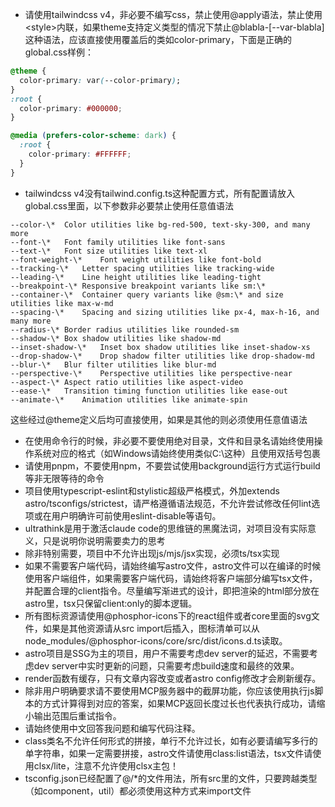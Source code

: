- 请使用tailwindcss v4，非必要不编写css，禁止使用@apply语法，禁止使用\<style\>内联，如果theme支持定义类型的情况下禁止@blabla-\[--var-blabla]这种语法，应该直接使用覆盖后的类如color-primary，下面是正确的global.css样例：

```css
@theme {
  color-primary: var(--color-primary);
}
:root {
  color-primary: #000000;
}

@media (prefers-color-scheme: dark) {
  :root {
    color-primary: #FFFFFF;
  }
}
```

- tailwindcss v4没有tailwind.config.ts这种配置方式，所有配置请放入global.css里面，以下参数非必要禁止使用任意值语法
```plain
--color-\*	Color utilities like bg-red-500, text-sky-300, and many more
--font-\*	Font family utilities like font-sans
--text-\*	Font size utilities like text-xl
--font-weight-\*	Font weight utilities like font-bold
--tracking-\*	Letter spacing utilities like tracking-wide
--leading-\*	Line height utilities like leading-tight
--breakpoint-\*	Responsive breakpoint variants like sm:\*
--container-\*	Container query variants like @sm:\* and size utilities like max-w-md
--spacing-\*	Spacing and sizing utilities like px-4, max-h-16, and many more
--radius-\*	Border radius utilities like rounded-sm
--shadow-\*	Box shadow utilities like shadow-md
--inset-shadow-\*	Inset box shadow utilities like inset-shadow-xs
--drop-shadow-\*	Drop shadow filter utilities like drop-shadow-md
--blur-\*	Blur filter utilities like blur-md
--perspective-\*	Perspective utilities like perspective-near
--aspect-\*	Aspect ratio utilities like aspect-video
--ease-\*	Transition timing function utilities like ease-out
--animate-\*	Animation utilities like animate-spin
```

这些经过@theme定义后均可直接使用，如果是其他的则必须使用任意值语法

- 在使用命令行的时候，非必要不要使用绝对目录，文件和目录名请始终使用操作系统对应的格式（如Windows请始终使用类似C:\这种）且使用双括号包裹
- 请使用pnpm，不要使用npm，不要尝试使用background运行方式运行build等非无限等待的命令
- 项目使用typescript-eslint和stylistic超级严格模式，外加extends astro/tsconfigs/strictest，请严格遵循语法规范，不允许尝试修改任何lint选项或在用户明确许可前使用eslint-disable等语句。
- ultrathink是用于激活claude code的思维链的黑魔法词，对项目没有实际意义，只是说明你说明需要卖力的思考
- 除非特别需要，项目中不允许出现js/mjs/jsx实现，必须ts/tsx实现
- 如果不需要客户端代码，请始终编写astro文件，astro文件可以在编译的时候使用客户端组件，如果需要客户端代码，请始终将客户端部分编写tsx文件，并配置合理的client指令。尽量编写渐进式的设计，即把渲染的html部分放在astro里，tsx只保留client:only的脚本逻辑。
- 所有图标资源请使用@phosphor-icons下的react组件或者core里面的svg文件，如果是其他资源请从src import后插入，图标清单可以从node\_modules/@phosphor-icons/core/src/dist/icons.d.ts读取。
- astro项目是SSG为主的项目，用户不需要考虑dev server的延迟，不需要考虑dev server中实时更新的问题，只需要考虑build速度和最终的效果。
- render函数有缓存，只有文章内容改变或者astro config修改才会刷新缓存。
- 除非用户明确要求请不要使用MCP服务器中的截屏功能，你应该使用执行js脚本的方式计算得到对应的答案，如果MCP返回长度过长也代表执行成功，请缩小输出范围后重试指令。
- 请始终使用中文回答我问题和编写代码注释。
- class类名不允许任何形式的拼接，单行不允许过长，如有必要请编写多行的单字符串，如果一定需要拼接，astro文件请使用class:list语法，tsx文件请使用clsx/lite，注意不允许使用clsx主包！
- tsconfig.json已经配置了@/\*的文件用法，所有src里的文件，只要跨越类型（如component，util）都必须使用这种方式来import文件
